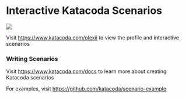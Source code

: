 # Interactive Katacoda Scenarios

[![](http://shields.katacoda.com/katacoda/olexii/count.svg)](https://www.katacoda.com/olexii "Get your profile on Katacoda.com")

Visit https://www.katacoda.com/olexii to view the profile and interactive scenarios

### Writing Scenarios
Visit https://www.katacoda.com/docs to learn more about creating Katacoda scenarios

For examples, visit https://github.com/katacoda/scenario-example
